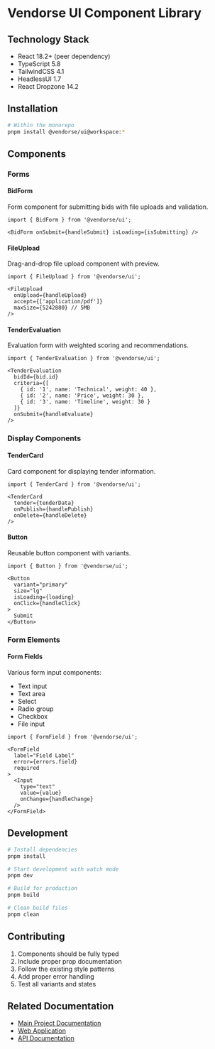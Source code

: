 # Vendorse UI Component Library

## Technology Stack

- React 18.2+ (peer dependency)
- TypeScript 5.8
- TailwindCSS 4.1
- HeadlessUI 1.7
- React Dropzone 14.2

## Installation

```bash
# Within the monorepo
pnpm install @vendorse/ui@workspace:*
```

## Components

### Forms

#### BidForm
Form component for submitting bids with file uploads and validation.
```tsx
import { BidForm } from '@vendorse/ui';

<BidForm onSubmit={handleSubmit} isLoading={isSubmitting} />
```

#### FileUpload
Drag-and-drop file upload component with preview.
```tsx
import { FileUpload } from '@vendorse/ui';

<FileUpload 
  onUpload={handleUpload}
  accept={['application/pdf']}
  maxSize={5242880} // 5MB
/>
```

#### TenderEvaluation
Evaluation form with weighted scoring and recommendations.
```tsx
import { TenderEvaluation } from '@vendorse/ui';

<TenderEvaluation
  bidId={bid.id}
  criteria={[
    { id: '1', name: 'Technical', weight: 40 },
    { id: '2', name: 'Price', weight: 30 },
    { id: '3', name: 'Timeline', weight: 30 }
  ]}
  onSubmit={handleEvaluate}
/>
```

### Display Components

#### TenderCard
Card component for displaying tender information.
```tsx
import { TenderCard } from '@vendorse/ui';

<TenderCard
  tender={tenderData}
  onPublish={handlePublish}
  onDelete={handleDelete}
/>
```

#### Button
Reusable button component with variants.
```tsx
import { Button } from '@vendorse/ui';

<Button
  variant="primary"
  size="lg"
  isLoading={loading}
  onClick={handleClick}
>
  Submit
</Button>
```

### Form Elements

#### Form Fields
Various form input components:
- Text input
- Text area
- Select
- Radio group
- Checkbox
- File input

```tsx
import { FormField } from '@vendorse/ui';

<FormField
  label="Field Label"
  error={errors.field}
  required
>
  <Input
    type="text"
    value={value}
    onChange={handleChange}
  />
</FormField>
```

## Development

```bash
# Install dependencies
pnpm install

# Start development with watch mode
pnpm dev

# Build for production
pnpm build

# Clean build files
pnpm clean
```

## Contributing

1. Components should be fully typed
2. Include proper prop documentation
3. Follow the existing style patterns
4. Add proper error handling
5. Test all variants and states

## Related Documentation

- [Main Project Documentation](../../README.md)
- [Web Application](../../apps/web/README.md)
- [API Documentation](../../apps/api/README.md)
